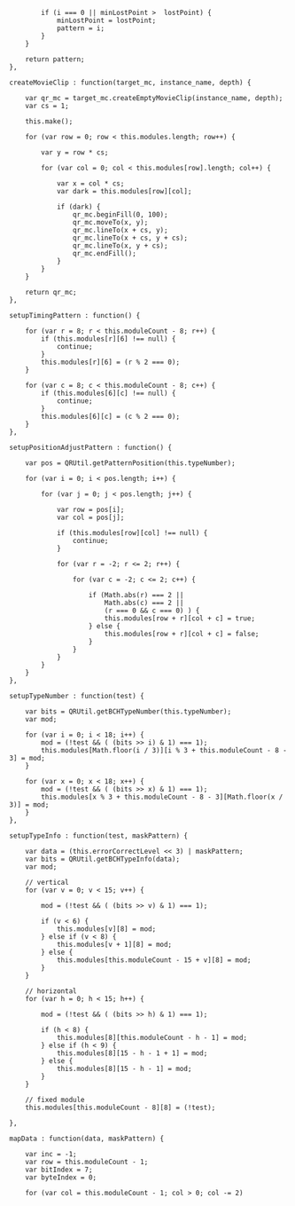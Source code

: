 
			if (i === 0 || minLostPoint >  lostPoint) {
				minLostPoint = lostPoint;
				pattern = i;
			}
		}
	
		return pattern;
	},
	
	createMovieClip : function(target_mc, instance_name, depth) {
	
		var qr_mc = target_mc.createEmptyMovieClip(instance_name, depth);
		var cs = 1;
	
		this.make();

		for (var row = 0; row < this.modules.length; row++) {
			
			var y = row * cs;
			
			for (var col = 0; col < this.modules[row].length; col++) {
	
				var x = col * cs;
				var dark = this.modules[row][col];
			
				if (dark) {
					qr_mc.beginFill(0, 100);
					qr_mc.moveTo(x, y);
					qr_mc.lineTo(x + cs, y);
					qr_mc.lineTo(x + cs, y + cs);
					qr_mc.lineTo(x, y + cs);
					qr_mc.endFill();
				}
			}
		}
		
		return qr_mc;
	},

	setupTimingPattern : function() {
		
		for (var r = 8; r < this.moduleCount - 8; r++) {
			if (this.modules[r][6] !== null) {
				continue;
			}
			this.modules[r][6] = (r % 2 === 0);
		}
	
		for (var c = 8; c < this.moduleCount - 8; c++) {
			if (this.modules[6][c] !== null) {
				continue;
			}
			this.modules[6][c] = (c % 2 === 0);
		}
	},
	
	setupPositionAdjustPattern : function() {
	
		var pos = QRUtil.getPatternPosition(this.typeNumber);
		
		for (var i = 0; i < pos.length; i++) {
		
			for (var j = 0; j < pos.length; j++) {
			
				var row = pos[i];
				var col = pos[j];
				
				if (this.modules[row][col] !== null) {
					continue;
				}
				
				for (var r = -2; r <= 2; r++) {
				
					for (var c = -2; c <= 2; c++) {
					
						if (Math.abs(r) === 2 || 
                            Math.abs(c) === 2 ||
                            (r === 0 && c === 0) ) {
							this.modules[row + r][col + c] = true;
						} else {
							this.modules[row + r][col + c] = false;
						}
					}
				}
			}
		}
	},
	
	setupTypeNumber : function(test) {
	
		var bits = QRUtil.getBCHTypeNumber(this.typeNumber);
        var mod;
	
		for (var i = 0; i < 18; i++) {
			mod = (!test && ( (bits >> i) & 1) === 1);
			this.modules[Math.floor(i / 3)][i % 3 + this.moduleCount - 8 - 3] = mod;
		}
	
		for (var x = 0; x < 18; x++) {
			mod = (!test && ( (bits >> x) & 1) === 1);
			this.modules[x % 3 + this.moduleCount - 8 - 3][Math.floor(x / 3)] = mod;
		}
	},
	
	setupTypeInfo : function(test, maskPattern) {
	
		var data = (this.errorCorrectLevel << 3) | maskPattern;
		var bits = QRUtil.getBCHTypeInfo(data);
        var mod;
	
		// vertical		
		for (var v = 0; v < 15; v++) {
	
			mod = (!test && ( (bits >> v) & 1) === 1);
	
			if (v < 6) {
				this.modules[v][8] = mod;
			} else if (v < 8) {
				this.modules[v + 1][8] = mod;
			} else {
				this.modules[this.moduleCount - 15 + v][8] = mod;
			}
		}
	
		// horizontal
		for (var h = 0; h < 15; h++) {
	
			mod = (!test && ( (bits >> h) & 1) === 1);
			
			if (h < 8) {
				this.modules[8][this.moduleCount - h - 1] = mod;
			} else if (h < 9) {
				this.modules[8][15 - h - 1 + 1] = mod;
			} else {
				this.modules[8][15 - h - 1] = mod;
			}
		}
	
		// fixed module
		this.modules[this.moduleCount - 8][8] = (!test);
	
	},
	
	mapData : function(data, maskPattern) {
		
		var inc = -1;
		var row = this.moduleCount - 1;
		var bitIndex = 7;
		var byteIndex = 0;
		
		for (var col = this.moduleCount - 1; col > 0; col -= 2)